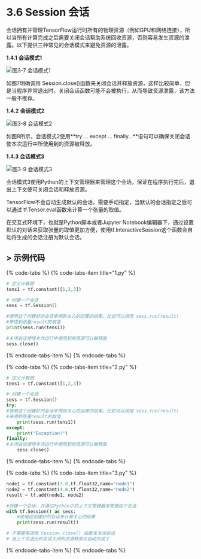 # 3.6    Session 会话

会话拥有并管理TensorFlow运行时所有的物理资源（例如GPU和网络连接），所以当所有计算完成之后需要关闭会话帮助系统回收资源，否则容易发生资源的泄露。以下提供三种常见的会话模式来避免资源的泄露。

**1.4.1**       **会话模式1**

![&#x56FE;3-7 &#x4F1A;&#x8BDD;&#x6A21;&#x5F0F;1](../../.gitbook/assets/image%20%28178%29.png)

如图7明确调用 Session.close\(\)函数来关闭会话并释放资源，这样比较简单，但是当程序异常退出时，关闭会话函数可能不会被执行，从而导致资源泄露，该方法一般不推荐。

**1.4.2**       **会话模式2**

![&#x56FE;3-8 &#x4F1A;&#x8BDD;&#x6A21;&#x5F0F;2](../../.gitbook/assets/image%20%28303%29.png)

如图8所示，会话模式2使用**try … except … finally…**语句可以确保关闭会话使本次运行中所使用到的资源被释放。

**1.4.3 会话模式3**

![&#x56FE;3-9 &#x4F1A;&#x8BDD;&#x6A21;&#x5F0F;3](../../.gitbook/assets/image%20%2831%29.png)

会话模式3使用Python的上下文管理器来管理这个会话，保证在程序执行完后，退出上下文便可关闭会话和释放资源。

TensorFlow不会自动生成默认的会话，需要手动指定，当默认的会话指定之后可以通过 tf.Tensor.eval函数来计算一个张量的取值。

在交互式环境下，也就是Python脚本或者Jupyter Notebook编辑器下，通过设置默认的对话来获取张量的取值更加方便，使用tf.InteractiveSession这个函数会自动将生成的会话注册为默认会话。

## &gt; 示例代码 <a id="shi-li-dai-ma"></a>

{% code-tabs %}
{% code-tabs-item title="1.py" %}
```python
# 定义计算图
tens1 = tf.constant([1,2,3])

# 创建一个会话
sess = tf.Session()

#使用这个创建好的会话来得到关心的运算的结果。比如可以调用 sess.run(result)
#来得到张量result的取值
print(sess.run(tens1))

#关闭会话使得本次运行中使用到的资源可以被释放
sess.close()
```
{% endcode-tabs-item %}
{% endcode-tabs %}

{% code-tabs %}
{% code-tabs-item title="2.py" %}
```python
# 定义计算图
tens1 = tf.constant([1,2,3])

# 创建一个会话
sess = tf.Session()
try:
#使用这个创建好的会话来得到关心的运算的结果。比如可以调用 sess.run(result)
#来得到张量result的取值
    print(sess.run(tens1))
except:
    print("Exception!")
finally:
#关闭会话使得本次运行中使用到的资源可以被释放
    sess.close()
```
{% endcode-tabs-item %}
{% endcode-tabs %}

{% code-tabs %}
{% code-tabs-item title="3.py" %}
```python
node1 = tf.constant(3.0,tf.float32,name="node1")
node2 = tf.constant(4.0,tf.float32,name="node2")
result = tf.add(node1, node2)

#创建一个会话，并通过Python中的上下文管理器来管理这个会话
with tf.Session() as sess:
    #使用这创建好的会话来计算关心的结果
    print(sess.run(result))

# 不需要再调用 Session.close() 函数来关闭会话
# 当上下文退出时会话关闭和资源释放也自动完成了
```
{% endcode-tabs-item %}
{% endcode-tabs %}


